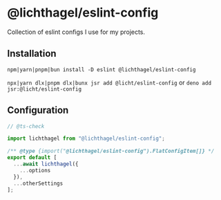# @lichthagel/eslint-config

Collection of eslint configs I use for my projects.

## Installation

`npm|yarn|pnpm|bun install -D eslint @lichthagel/eslint-config`

`npx|yarn dlx|pnpm dlx|bunx jsr add @licht/eslint-config` or `deno add jsr:@licht/eslint-config`

## Configuration

```js
// @ts-check

import lichthagel from "@lichthagel/eslint-config";

/** @type {import("@lichthagel/eslint-config").FlatConfigItem[]} */
export default [
  ...await lichthagel({
    ...options
  }),
  ...otherSettings
];
```
